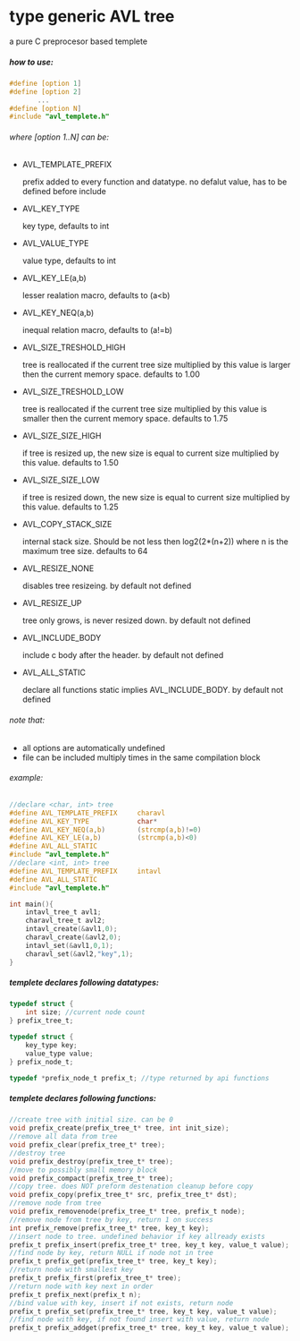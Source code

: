 
# type generic AVL tree
a pure C preprocesor based templete

##### how to use:
```c
#define [option 1]
#define [option 2]
       ...
#define [option N]
#include "avl_templete.h"
```

###### where [option 1..N] can be:
* AVL_TEMPLATE_PREFIX
    
    prefix added to every function and datatype. no defalut value, has to be defined before include
* AVL_KEY_TYPE
    
    key type, defaults to int
* AVL_VALUE_TYPE

    value type, defaults to int
* AVL_KEY_LE(a,b)
 
    lesser realation macro, defaults to (a<b)
* AVL_KEY_NEQ(a,b)

    inequal relation macro, defaults to (a!=b)
* AVL_SIZE_TRESHOLD_HIGH

    tree is reallocated if the current tree size multiplied by this value is larger then the current memory space. defaults to 1.00
* AVL_SIZE_TRESHOLD_LOW

    tree is reallocated if the current tree size multiplied by this value is smaller then the current memory space. defaults to 1.75
* AVL_SIZE_SIZE_HIGH

    if tree is resized up, the new size is equal to current size multiplied by this value. defaults to 1.50
* AVL_SIZE_SIZE_LOW

    if tree is resized down, the new size is equal to current size multiplied by this value. defaults to 1.25
* AVL_COPY_STACK_SIZE

    internal stack size. Should be not less then log2(2*(n+2)) where n is the maximum tree size. defaults to 64
* AVL_RESIZE_NONE

    disables tree resizeing. by default not defined
* AVL_RESIZE_UP

    tree only grows, is never resized down. by default not defined
* AVL_INCLUDE_BODY

    include c body after the header. by default not defined
* AVL_ALL_STATIC

    declare all functions static implies AVL_INCLUDE_BODY. by default not defined
    
###### note that:
* all options are automatically undefined
* file can be included multiply times in the same compilation block

###### example:
```c
//declare <char, int> tree
#define AVL_TEMPLATE_PREFIX		charavl
#define AVL_KEY_TYPE 			char*
#define AVL_KEY_NEQ(a,b)		(strcmp(a,b)!=0)
#define AVL_KEY_LE(a,b)			(strcmp(a,b)<0)
#define AVL_ALL_STATIC
#include "avl_templete.h"
//declare <int, int> tree
#define AVL_TEMPLATE_PREFIX		intavl
#define AVL_ALL_STATIC
#include "avl_templete.h"

int main(){
	intavl_tree_t avl1;
	charavl_tree_t avl2;
	intavl_create(&avl1,0);
	charavl_create(&avl2,0);
	intavl_set(&avl1,0,1);
	charavl_set(&avl2,"key",1);
}
```
##### templete declares following datatypes:

```c
typedef struct {
	int size; //current node count
} prefix_tree_t;

typedef struct { 
	key_type key;
	value_type value;
} prefix_node_t;

typedef *prefix_node_t prefix_t; //type returned by api functions
```

##### templete declares following functions:
```c
//create tree with initial size. can be 0
void prefix_create(prefix_tree_t* tree, int init_size);
//remove all data from tree
void prefix_clear(prefix_tree_t* tree);
//destroy tree
void prefix_destroy(prefix_tree_t* tree);
//move to possibly small memory block
void prefix_compact(prefix_tree_t* tree);
//copy tree. does NOT preform destenation cleanup before copy
void prefix_copy(prefix_tree_t* src, prefix_tree_t* dst);
//remove node from tree
void prefix_removenode(prefix_tree_t* tree, prefix_t node);
//remove node from tree by key, return 1 on success
int prefix_remove(prefix_tree_t* tree, key_t key);
//insert node to tree. undefined behavior if key allready exists
prefix_t prefix_insert(prefix_tree_t* tree, key_t key, value_t value);
//find node by key, return NULL if node not in tree
prefix_t prefix_get(prefix_tree_t* tree, key_t key);
//return node with smallest key
prefix_t prefix_first(prefix_tree_t* tree);
//return node with key next in order
prefix_t prefix_next(prefix_t n);
//bind value with key, insert if not exists, return node
prefix_t prefix_set(prefix_tree_t* tree, key_t key, value_t value);
//find node with key, if not found insert with value, return node
prefix_t prefix_addget(prefix_tree_t* tree, key_t key, value_t value);
````
